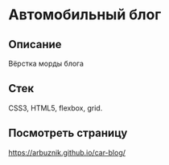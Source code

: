 # Автомобильный блог

## Описание

Вёрстка морды блога

## Стек

CSS3, HTML5, flexbox,   grid. 

## Посмотреть страницу

https://arbuznik.github.io/car-blog/